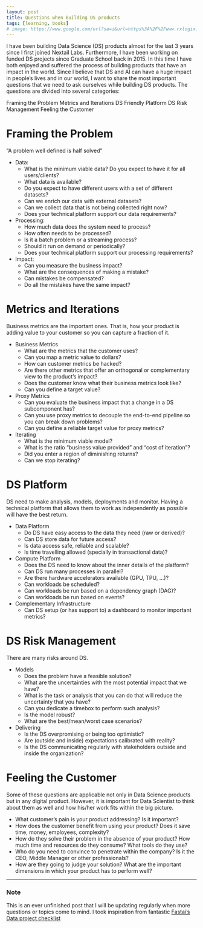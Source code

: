 ```yaml
---
layout: post
title: Questions when Building DS products
tags: [learning, books]
# image: https://www.google.com/url?sa=i&url=https%3A%2F%2Fwww.rxlogix.com%2Fen%2Fdata-analysis.html&psig=AOvVaw0j2dP4SbguSt3oyraosNSA&ust=1612594710483000&source=images&cd=vfe&ved=0CAIQjRxqFwoTCJDj2M2V0u4CFQAAAAAdAAAAABAD
---
```


I have been building Data Science (DS) products almost for the last 3 years since I first joined Nextail Labs. Furthermore, I have been working on funded DS projects since Graduate School back in 2015. In this time I have both enjoyed and suffered the process of building products that have an impact in the world. Since I believe that DS and AI can have a huge impact in people’s lives and in our world, I want to share the most important questions that we need to ask ourselves while building DS products. The questions are divided into several categories:

Framing the Problem
Metrics and Iterations
DS Friendly Platform
DS Risk Management
Feeling the Customer

# Framing the Problem
“A problem well defined is half solved”
* Data:
  - What is the minimum viable data? Do you expect to have it for all users/clients?
  - What data is available? 
  - Do you expect to have different users with a set of different datasets?
  - Can we enrich our data with external datasets? 
  - Can we collect data that is not being collected right now?
  - Does your technical platform support our data requirements?
* Processing: 
  - How much data does the system need to process? 
  - How often needs to be processed?
  - Is it a batch problem or a streaming process?
  - Should it run on demand or periodically?
  - Does your technical platform support our processing requirements?
* Impact:
  - Can you measure the business impact?
  - What are the consequences of making a mistake? 
  - Can mistakes be compensated? 
  - Do all the mistakes have the same impact?

# Metrics and Iterations
Business metrics are the important ones. That is, how your product is adding value to your customer so you can capture a fraction of it. 
* Business Metrics
  - What are the metrics that the customer uses?
  - Can you map a metric value to dollars?
  - How can customer metrics be hacked?
  - Are there other metrics that offer an orthogonal or complementary view to the product’s impact?
  - Does the customer know what their business metrics look like?
  - Can you define a target value?
* Proxy Metrics
  - Can you evaluate the business impact that a change in a DS subcomponent has?
  - Can you use proxy metrics to decouple the end-to-end pipeline so you can break down problems?
  - Can you define a reliable target value for proxy metrics?
* Iterating
  - What is the minimum viable model?
  - What is the ratio “business value provided” and “cost of iteration”?
  - Did you enter a region of diminishing returns?
  - Can we stop iterating?

# DS Platform
DS need to make analysis, models, deployments and monitor. Having a technical platform that allows them to work as independently as possible will have the best return.
* Data Platform
  - Do DS have easy access to the data they need (raw or derived)?
  - Can DS store data for future access?
  - Is data access safe, reliable and scalable?
  - Is time travelling allowed (specially in transactional data)?
* Compute Platform
  - Does the DS need to know about the inner details of the platform?
  - Can DS run many processes in parallel?
  - Are there hardware accelerators available (GPU, TPU, …)?
  - Can workloads be scheduled?
  - Can workloads be run based on a dependency graph (DAG)?
  - Can workloads be run based on events?
* Complementary Infrastructure
  - Can DS setup (or has support to) a dashboard to monitor important metrics?

# DS Risk Management
There are many risks around DS.
* Models
  - Does the problem have a feasible solution?
  - What are the uncertainties with the most potential impact that we have?
  - What is the task or analysis that you can do that will reduce the uncertainty that you have?
  - Can you dedicate a timebox to perform such analysis?
  - Is the model robust?
  - What are the best/mean/worst case scenarios?
* Delivering
  - Is the DS overpromising or being too optimistic?
  - Are (outside and inside) expectations calibrated with reality?
  - Is the DS communicating regularly with stakeholders outside and inside the organization?

# Feeling the Customer

Some of these questions are applicable not only in Data Science products but in any digital product. However, it is important for Data Scientist to think about them as well and how his/her work fits within the big picture.
* What customer’s pain is your product addressing? Is it important?
* How does the customer benefit from using your product? Does it save time, money, employees, complexity?
* How do they solve their problem in the absence of your product? How much time and resources do they consume? What tools do they use?
* Who do you need to convince to penetrate within the company? Is it the CEO, Middle Manager or other professionals?
* How are they going to judge your solution? What are the important dimensions in which your product has to perform well?


---
### Note
This is an ever unfinished post that I will be updating regularly when more questions or topics come to mind. I took inspiration from fantastic [Fastai’s Data project checklist](https://www.fast.ai/2020/01/07/data-questionnaire/)
